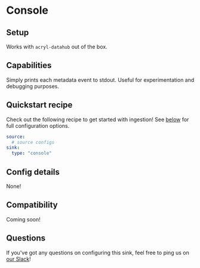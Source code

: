 # Console

## Setup

Works with `acryl-datahub` out of the box.

## Capabilities

Simply prints each metadata event to stdout. Useful for experimentation and debugging purposes.

## Quickstart recipe

Check out the following recipe to get started with ingestion! See [below](#config-details) for full configuration options.

```yml
source:
  # source configs
sink:
  type: "console"
```

## Config details

None!

## Compatibility

Coming soon!

## Questions

If you've got any questions on configuring this sink, feel free to ping us on [our Slack](https://slack.datahubproject.io/)!
